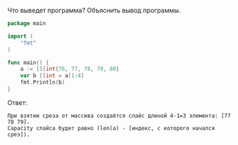 Что выведет программа? Объяснить вывод программы.

```go
package main

import (
    "fmt"
)

func main() {
    a := [5]int{76, 77, 78, 79, 80}
    var b []int = a[1:4]
    fmt.Println(b)
}
```

Ответ:
```
При взятии среза от массива создаётся слайс длиной 4-1=3 элемента: [77 78 79].
Capacity слайса будет равно (len(a) - [индекс, с которого начался срез]).

```
